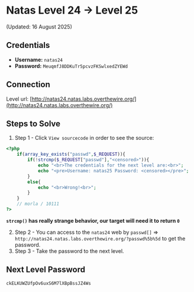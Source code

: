 # Natas Level 24 → Level 25
(Updated: 16 August 2025)

## Credentials
- **Username:** `natas24`
- **Password:** `MeuqmfJ8DDKuTr5pcvzFKSwlxedZYEWd`

## Connection
Level url: [http://natas24.natas.labs.overthewire.org/](http://natas24.natas.labs.overthewire.org/)

## Steps to Solve
1. Step 1 - Click `View sourcecode` in order to see the source:
```php
<?php
    if(array_key_exists("passwd",$_REQUEST)){
        if(!strcmp($_REQUEST["passwd"],"<censored>")){
            echo "<br>The credentials for the next level are:<br>";
            echo "<pre>Username: natas25 Password: <censored></pre>";
        }
        else{
            echo "<br>Wrong!<br>";
        }
    }
    // morla / 10111
?>  
```
**`strcmp()` has really strange behavior, our target will need it to return `0`**

2. Step 2 - You can access to the `natas24` web by `passwd[]` => `http://natas24.natas.labs.overthewire.org/?passwd%5b%5d` to get the password.
3. Step 3 - Take the password to the next level.

## Next Level Password
`ckELKUWZUfpOv6uxS6M7lXBpBssJZ4Ws`